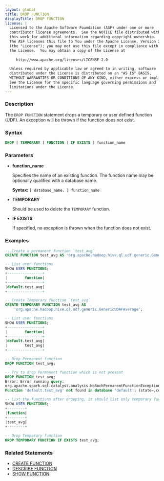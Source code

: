```yaml
---
layout: global
title: DROP FUNCTION
displayTitle: DROP FUNCTION 
license: |
  Licensed to the Apache Software Foundation (ASF) under one or more
  contributor license agreements.  See the NOTICE file distributed with
  this work for additional information regarding copyright ownership.
  The ASF licenses this file to You under the Apache License, Version 2.0
  (the "License"); you may not use this file except in compliance with
  the License.  You may obtain a copy of the License at
 
     http://www.apache.org/licenses/LICENSE-2.0
 
  Unless required by applicable law or agreed to in writing, software
  distributed under the License is distributed on an "AS IS" BASIS,
  WITHOUT WARRANTIES OR CONDITIONS OF ANY KIND, either express or implied.
  See the License for the specific language governing permissions and
  limitations under the License.
---
```


### Description

The `DROP FUNCTION` statement drops a temporary or user defined function (UDF). An exception will
be thrown if the function does not exist. 

### Syntax

```sql
DROP [ TEMPORARY ] FUNCTION [ IF EXISTS ] function_name
```

### Parameters

* **function_name**

    Specifies the name of an existing function. The function name may be
    optionally qualified with a database name.

    **Syntax:** `[ database_name. ] function_name`

* **TEMPORARY**

    Should be used to delete the `TEMPORARY` function.

* **IF EXISTS**

    If specified, no exception is thrown when the function does not exist.

### Examples

```sql
-- Create a permanent function `test_avg`
CREATE FUNCTION test_avg AS 'org.apache.hadoop.hive.ql.udf.generic.GenericUDAFAverage';

-- List user functions
SHOW USER FUNCTIONS;
+----------------+
|        function|
+----------------+
|default.test_avg|
+----------------+

-- Create Temporary function `test_avg`
CREATE TEMPORARY FUNCTION test_avg AS
    'org.apache.hadoop.hive.ql.udf.generic.GenericUDAFAverage';

-- List user functions
SHOW USER FUNCTIONS;
+----------------+
|        function|
+----------------+
|default.test_avg|
|        test_avg|
+----------------+

-- Drop Permanent function
DROP FUNCTION test_avg;

-- Try to drop Permanent function which is not present
DROP FUNCTION test_avg;
Error: Error running query:
org.apache.spark.sql.catalyst.analysis.NoSuchPermanentFunctionException:
Function 'default.test_avg' not found in database 'default'; (state=,code=0)

-- List the functions after dropping, it should list only temporary function
SHOW USER FUNCTIONS;
+--------+
|function|
+--------+
|test_avg|
+--------+
  
-- Drop Temporary function
DROP TEMPORARY FUNCTION IF EXISTS test_avg;
```

### Related Statements

* [CREATE FUNCTION](sql-ref-syntax-ddl-create-function.html)
* [DESCRIBE FUNCTION](sql-ref-syntax-aux-describe-function.html)
* [SHOW FUNCTION](sql-ref-syntax-aux-show-functions.html)
